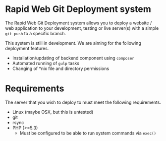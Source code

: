 # Rapid Web Git Deployment system

The Rapid Web Git Deployment system allows you to deploy a website / web application to your development, testing or live server(s) with a simple `git push` to a specific branch.

This system is still in development. We are aiming for the following deployment features.

* Installation/updating of backend component using `composer`
* Automated running of `gulp` tasks
* Changing of *nix file and directory permissions

# Requirements

The server that you wish to deploy to must meet the following requirements.

* Linux (maybe OSX, but this is untested)
* git
* rsync
* PHP (>=5.3)
  * Must be configured to be able to run system commands via `exec()`
